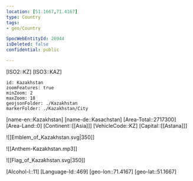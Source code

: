 ```yaml
---
location: [51.1667,71.4167]
type: Country
tags:
- geo/Country

SpocWebEntityId: 26944
isDeleted: false
confidential: public

---
```

[ISO2::KZ]
[ISO3::KAZ]
```leaflet
id: Kazakhstan
zoomFeatures: true 
minZoom: 2 
maxZoom: 18
geojsonFolder: ./Kazakhstan
markerFolder: ./Kazakhstan/City
```

[name-en::Kazakhstan]
[name-de::Kasachstan]
[Area-Total::2717300]
[Area-Land::0]
[Continent::[[Asia]]]
[VehicleCode::KZ]
[Capital::[[Astana]]]

![[Emblem_of_Kazakhstan.svg|350]]

![[Anthem-Kazakhstan.mp3]]

![[Flag_of_Kazakhstan.svg|350]]

[Alcohol-l::11]
[Language-Id::469]
[geo-lon::71.4167]
[geo-lat::51.1667]

